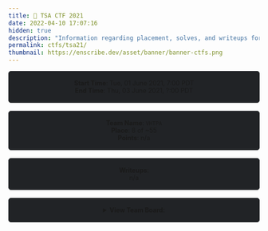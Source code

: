 ```yaml
---
title: 💾 TSA CTF 2021
date: 2022-04-10 17:07:16
hidden: true
description: "Information regarding placement, solves, and writeups for TSA CTF 2021."
permalink: ctfs/tsa21/
thumbnail: https://enscribe.dev/asset/banner/banner-ctfs.png
---
```


<style>
    .box {
        border: 1px solid #212326;
        border-radius: 5px;
        background-color: #212326;
        padding: 1rem;
        font-size: 90%;
        text-align: center;
        margin-bottom: 1rem;
    }
    
    .no-highlight {
        user-select: none;
        -moz-user-select: none;
        -webkit-user-select: none;
        -ms-user-select: none;
    }
</style>

<div class="box">
    <b>Start Time</b>: Tue, 01 June 2021, 7:00 PDT<br>
    <b>End Time</b>:  Thu, 03 June 2021, ?:00 PDT<br>
</div>

<div class="box">
    <b>Team Name</b>: <code>VHTPA</code><br>
    <b>Place</b>: 8 of ~55<br>
    <b>Points</b>: n/a
</div>

<div class="box">
    <b>Writeups</b>:<br>
    n/a
</div>

<div class="box no-highlight">
    <details>
        <summary><b>View Team Board:</b></summary>

| Username               | Score  |
|------------------------|--------|
| RobertuhBruh (captain) | n/a    |
| enscribe               | n/a    |
| MrTea                  | n/a    |
| joyly                  | n/a    |
| Darkvirgo15            | n/a    |

<summary>
</div>

